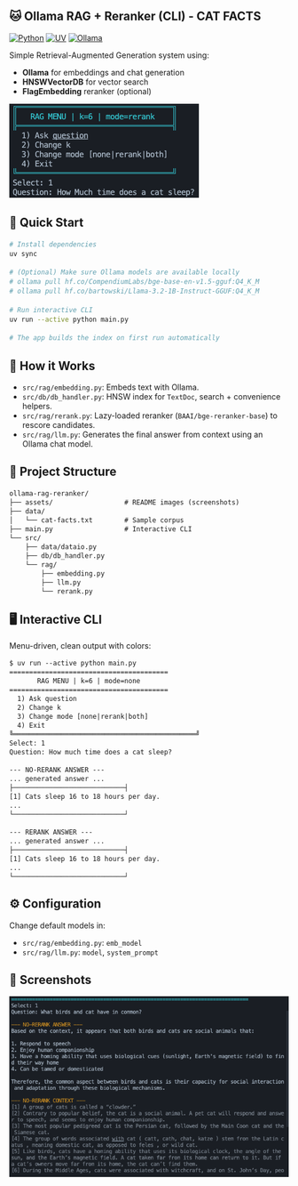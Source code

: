## 🐱 Ollama RAG + Reranker (CLI) - CAT FACTS 

[![Python](https://img.shields.io/badge/Python-3.11+-blue.svg)](https://python.org)
[![UV](https://img.shields.io/badge/UV-Package%20Manager-green.svg)](https://github.com/astral-sh/uv)
[![Ollama](https://img.shields.io/badge/Ollama-enabled-1f6feb.svg)](https://ollama.com)

Simple Retrieval-Augmented Generation system using:

- **Ollama** for embeddings and chat generation
- **HNSWVectorDB** for vector search
- **FlagEmbedding** reranker (optional)

![RAG Flow](assets/cli.png)

## 🚀 Quick Start

```bash
# Install dependencies
uv sync

# (Optional) Make sure Ollama models are available locally
# ollama pull hf.co/CompendiumLabs/bge-base-en-v1.5-gguf:Q4_K_M
# ollama pull hf.co/bartowski/Llama-3.2-1B-Instruct-GGUF:Q4_K_M

# Run interactive CLI
uv run --active python main.py

# The app builds the index on first run automatically
```

## 🧠 How it Works

- `src/rag/embedding.py`: Embeds text with Ollama.
- `src/db/db_handler.py`: HNSW index for `TextDoc`, search + convenience helpers.
- `src/rag/rerank.py`: Lazy-loaded reranker (`BAAI/bge-reranker-base`) to rescore candidates.
- `src/rag/llm.py`: Generates the final answer from context using an Ollama chat model.

## 📁 Project Structure

```
ollama-rag-reranker/
├── assets/                  # README images (screenshots)
├── data/
│   └── cat-facts.txt        # Sample corpus
├── main.py                  # Interactive CLI
└── src/
    ├── data/dataio.py
    ├── db/db_handler.py
    └── rag/
        ├── embedding.py
        ├── llm.py
        └── rerank.py
```

## 🖥️ Interactive CLI

Menu-driven, clean output with colors:

```
$ uv run --active python main.py
========================================
       RAG MENU | k=6 | mode=none
========================================
  1) Ask question
  2) Change k
  3) Change mode [none|rerank|both]
  4) Exit
╚══════════════════════════════════════════════╝
Select: 1
Question: How much time does a cat sleep?

--- NO-RERANK ANSWER ---
... generated answer ...
├────────────────────────────┤
[1] Cats sleep 16 to 18 hours per day.
...
└────────────────────────────┘

--- RERANK ANSWER ---
... generated answer ...
├────────────────────────────┤
[1] Cats sleep 16 to 18 hours per day.
...
└────────────────────────────┘
```

## ⚙️ Configuration

Change default models in:

- `src/rag/embedding.py`: `emb_model`
- `src/rag/llm.py`: `model`, `system_prompt`



## 📸 Screenshots
![RAG Flow](assets/answer.png)
